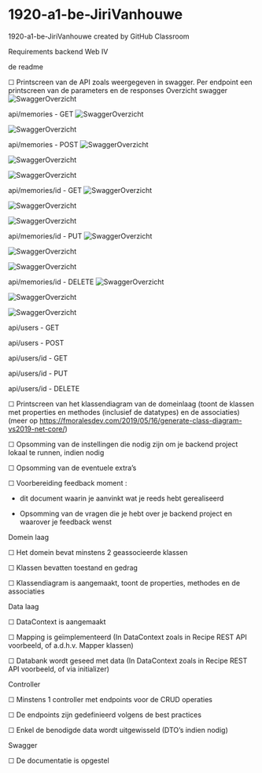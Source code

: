 # 1920-a1-be-JiriVanhouwe
1920-a1-be-JiriVanhouwe created by GitHub Classroom

Requirements backend Web IV

de readme

☐ Printscreen van de API zoals weergegeven in swagger. Per endpoint een printscreen van de parameters en de responses
Overzicht swagger
![SwaggerOverzicht](https://i.imgur.com/jBFyRYF.png)


api/memories - GET
![SwaggerOverzicht](https://i.imgur.com/cSWA69k.png)

![SwaggerOverzicht](https://i.imgur.com/XscJoko.png)

api/memories - POST
![SwaggerOverzicht](https://i.imgur.com/4rIk9N5.png)

![SwaggerOverzicht](https://i.imgur.com/hXhXUQ7.png)

![SwaggerOverzicht](https://i.imgur.com/Qsyct2n.png)

api/memories/id - GET
![SwaggerOverzicht](https://i.imgur.com/tc7l1MY.png)

![SwaggerOverzicht](https://i.imgur.com/2gQXoea.png)

![SwaggerOverzicht](https://i.imgur.com/ZmM4fNy.png)

api/memories/id - PUT
![SwaggerOverzicht](https://i.imgur.com/8m6KYYi.png)

![SwaggerOverzicht](https://i.imgur.com/fz1eycA.png)

![SwaggerOverzicht](https://i.imgur.com/E4vTEka.png)

api/memories/id - DELETE
![SwaggerOverzicht](https://i.imgur.com/oXvnSEQ.png)

![SwaggerOverzicht](https://i.imgur.com/B3meDzL.png)

![SwaggerOverzicht](https://i.imgur.com/sCScplr.png)


api/users - GET

api/users - POST

api/users/id - GET

api/users/id - PUT

api/users/id - DELETE










☐ Printscreen van het klassendiagram van de domeinlaag (toont de klassen met properties en methodes (inclusief de datatypes) en de associaties)(meer op https://fmoralesdev.com/2019/05/16/generate-class-diagram-vs2019-net-core/)

☐ Opsomming van de instellingen die nodig zijn om je backend project lokaal te runnen, indien nodig

☐ Opsomming van de eventuele extra’s

☐ Voorbereiding feedback moment :

- dit document waarin je aanvinkt wat je reeds hebt gerealiseerd

- Opsomming van de vragen die je hebt over je backend project en waarover je feedback wenst

Domein laag

☐ Het domein bevat minstens 2 geassocieerde klassen

☐ Klassen bevatten toestand en gedrag

☐ Klassendiagram is aangemaakt, toont de properties, methodes en de associaties

Data laag

☐ DataContext is aangemaakt

☐ Mapping is geïmplementeerd (In DataContext zoals in Recipe REST API voorbeeld, of a.d.h.v. Mapper klassen)

☐ Databank wordt geseed met data (In DataContext zoals in Recipe REST API voorbeeld, of via initializer)

Controller

☐ Minstens 1 controller met endpoints voor de CRUD operaties

☐ De endpoints zijn gedefinieerd volgens de best practices

☐ Enkel de benodigde data wordt uitgewisseld (DTO’s indien nodig)

Swagger

☐ De documentatie is opgestel
